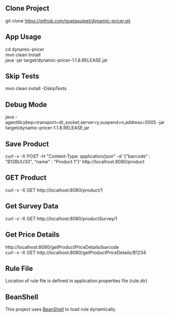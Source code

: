 Clone Project
-------------
git clone https://github.com/guptasujeet/dynamic-pricer.git


App Usage
---------
cd dynamic-pricer <br>
mvn clean install <br>
java -jar target/dynamic-pricer-1.1.8.RELEASE.jar <br> 


Skip Tests
----------
mvn clean install -DskipTests <br>


Debug Mode
----------------
java -agentlib:jdwp=transport=dt_socket,server=y,suspend=n,address=5005 -jar target/dynamic-pricer-1.1.8.RELEASE.jar


Save Product
-------------
curl -v -X POST -H "Content-Type: application/json" -d '{"barcode" : "B12BUU33", "name" : "Product 1"}'  http://localhost:8080/product


GET Product
------------
curl -v -X GET http://localhost:8080/product/1


Get Survey Data
----------------
curl -v -X GET http://localhost:8080/productSurvey/1


Get Price Details
-----------------
http://localhost:8080/getProductPriceDetails/barcode <br>
curl -v -X GET http://localhost:8080/getProductPriceDetails/B1234 


Rule File
-----------------
Location of rule file is defined in application.properties file (rule.dir)


BeanShell
-----------------
This project uses <a href="http://www.beanshell.org/" target="_blank">BeanShell</a> to load rule dynamically.


